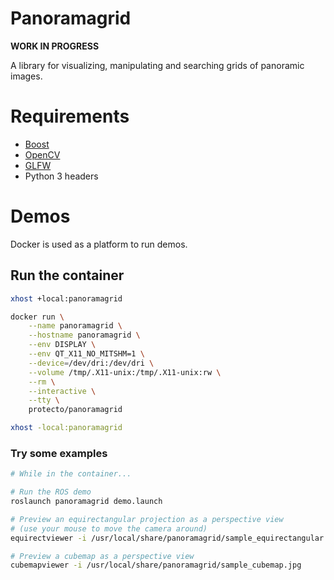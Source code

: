 # Panoramagrid

**WORK IN PROGRESS**

A library for visualizing, manipulating and searching grids of panoramic images.

# Requirements

- [Boost](https://www.boost.org/)
- [OpenCV](https://opencv.org/)
- [GLFW](https://www.glfw.org/)
- Python 3 headers

# Demos

Docker is used as a platform to run demos.

## Run the container

```bash
xhost +local:panoramagrid

docker run \
    --name panoramagrid \
    --hostname panoramagrid \
    --env DISPLAY \
    --env QT_X11_NO_MITSHM=1 \
    --device=/dev/dri:/dev/dri \
    --volume /tmp/.X11-unix:/tmp/.X11-unix:rw \
    --rm \
    --interactive \
    --tty \
    protecto/panoramagrid

xhost -local:panoramagrid
```

### Try some examples

```bash
# While in the container...

# Run the ROS demo
roslaunch panoramagrid demo.launch

# Preview an equirectangular projection as a perspective view
# (use your mouse to move the camera around)
equirectviewer -i /usr/local/share/panoramagrid/sample_equirectangular.jpg

# Preview a cubemap as a perspective view
cubemapviewer -i /usr/local/share/panoramagrid/sample_cubemap.jpg
```
